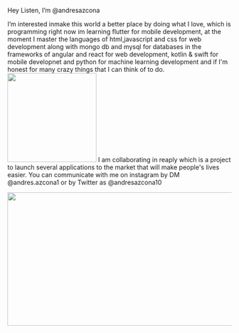 Hey Listen, I’m @andresazcona

I’m interested inmake this world a better place by doing what I love, which is programming right now im learning flutter for mobile development,
at the moment I master the languages of html,javascript and css for web development along with mongo db and mysql for databases in the frameworks of angular and react for web development, kotlin & swift for mobile developnet and python for machine learning development and if I'm honest for many crazy things that I can think of to do. <img src="https://media.giphy.com/media/jsN192JGdyWvS1gqTb/giphy.gif" width="200" height="200"/>
I am collaborating in reaply which is a project to launch several applications to the market that will make people's lives easier.
You can communicate with me on instagram by DM @andres.azcona1 or by Twitter as @andresazcona10

<img src="https://media.giphy.com/media/xT9IgG50Fb7Mi0prBC/giphy.gif" width="600" height="300" />
